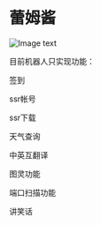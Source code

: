 
# 蕾姆酱

![Image text](https://github.com/Ascotbe/Random-img/blob/master/%E8%95%BE%E5%A7%86%E9%85%B1.png?raw=true)

目前机器人只实现功能：

签到

ssr帐号

ssr下载

天气查询

中英互翻译

图灵功能

端口扫描功能

讲笑话

